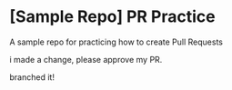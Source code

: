 # [Sample Repo] PR Practice
A sample repo for practicing how to create Pull Requests

i made a change, please approve my PR.

branched it!